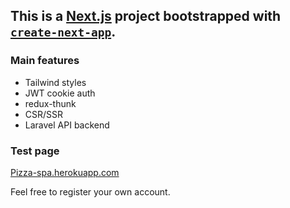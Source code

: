 ## This is a [Next.js](https://nextjs.org/) project bootstrapped with [`create-next-app`](https://github.com/vercel/next.js/tree/canary/packages/create-next-app).

### Main features

- Tailwind styles
- JWT cookie auth
- redux-thunk
- CSR/SSR
- Laravel API backend

### Test page

[Pizza-spa.herokuapp.com](https://pizza-spa.herokuapp.com)

Feel free to register your own account.